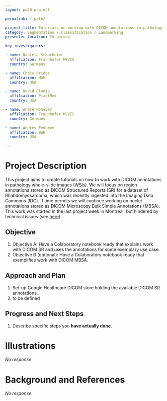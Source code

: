 ```yaml
---
layout: pw40-project

permalink: /:path/

project_title: Tutorials on working with DICOM annotations in pathology WSI
category: Segmentation / Classification / Landmarking
presenter_location: In-person

key_investigators:

- name: Daniela Schacherer
  affiliation: Fraunhofer MEVIS
  country: Germany

- name: Chris Bridge
  affiliation: MGH
  country: USA

- name: David Clunie
  affiliation: PixelMed
  country: USA

- name: André Homeyer
  affiliation: Fraunhofer MEVIS
  country: Germany

- name: Andrey Fedorov
  affiliation: BWH
  country: USA

---
```


# Project Description

<!-- Add a short paragraph describing the project. -->

This project aims to create tutorials on how to work with DICOM annotations in pathology whole-slide images (WSIs). We will focus on region annotations stored as DICOM Structured Reports (SR) for a dataset of Rhabdomyosarcoma, which was recently ingested into the Imaging Data Commons (IDC).
If time permits we will continue working on nuclei annotations stored as DICOM Microscopy Bulk Simple Annotations (MBSA). This work was started in the last project week in Montreal, but hindered by technical issues (see [here](https://projectweek.na-mic.org/PW39_2023_Montreal/Projects/TutorialsOnWorkingWithDicomAnnotationsInPathologyWholeSlideImages/)).

## Objective

<!-- Describe here WHAT you would like to achieve (what you will have as end result). -->

1.  Objective A: Have a Colaboratory notebook ready that explains work with DICOM SR and uses the annotations for some exemplary use case.
2.  Objective B (optional): Have a Colaboratory notebook ready that exemplifies work with DICOM MBSA.

## Approach and Plan

<!-- Describe here HOW you would like to achieve the objectives stated above. -->

1.  Set-up Google Healthcare DICOM store holding the available DICOM SR annotations.
2.  to be defined

## Progress and Next Steps

<!-- Update this section as you make progress, describing of what you have ACTUALLY DONE.
     If there are specific steps that you could not complete then you can describe them here, too. -->

1.  Describe specific steps you **have actually done**.

# Illustrations

<!-- Add pictures and links to videos that demonstrate what has been accomplished. -->

*No response*

# Background and References

<!-- If you developed any software, include link to the source code repository.
     If possible, also add links to sample data, and to any relevant publications. -->

*No response*
